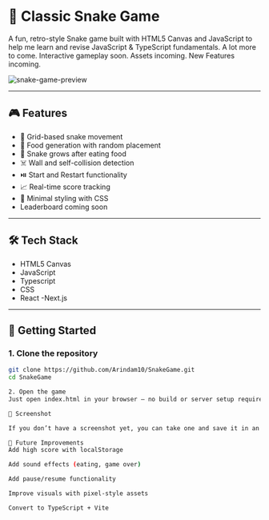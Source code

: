 # 🐍 Classic Snake Game

A fun, retro-style Snake game built with HTML5 Canvas and JavaScript to help me learn and revise JavaScript & TypeScript fundamentals. A lot more to come. Interactive gameplay soon. Assets incoming. New Features incoming.

![snake-game-preview](./assets/screenshot.png)

---

## 🎮 Features

- 🧱 Grid-based snake movement
- 🍎 Food generation with random placement
- 🐍 Snake grows after eating food
- ☠️ Wall and self-collision detection
- ⏯️ Start and Restart functionality
- 📈 Real-time score tracking
- 💅 Minimal styling with CSS 
-    Leaderboard coming soon

---

## 🛠️ Tech Stack

- HTML5 Canvas  
- JavaScript 
- Typescript
- CSS  
- React
-Next.js

---

## 🚀 Getting Started

### 1. Clone the repository

```bash
git clone https://github.com/Arindam10/SnakeGame.git
cd SnakeGame

2. Open the game
Just open index.html in your browser — no build or server setup required!

📸 Screenshot

If you don’t have a screenshot yet, you can take one and save it in an assets/ folder.

🔮 Future Improvements
Add high score with localStorage

Add sound effects (eating, game over)

Add pause/resume functionality

Improve visuals with pixel-style assets

Convert to TypeScript + Vite




